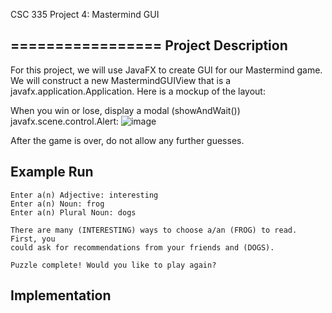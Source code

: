CSC 335 Project 4: Mastermind GUI
  
=================
Project Description
------------
For this project, we will use JavaFX to create GUI for our Mastermind game. 
We will construct a new MastermindGUIView that is a javafx.application.Application.
Here is a mockup of the layout:

When you win or lose, display a modal (showAndWait()) javafx.scene.control.Alert:
![image](https://user-images.githubusercontent.com/60068763/112902217-adca1f00-909a-11eb-8894-5bc7fd23190d.png)

After the game is over, do not allow any further guesses.


Example Run
------------
	Enter a(n) Adjective: interesting
	Enter a(n) Noun: frog
	Enter a(n) Plural Noun: dogs
	
	There are many (INTERESTING) ways to choose a/an (FROG) to read. First, you
	could ask for recommendations from your friends and (DOGS).
	
	Puzzle complete! Would you like to play again?

Implementation
------------
